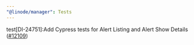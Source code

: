 ```yaml
---
"@linode/manager": Tests
---
```


test[DI-24751]:Add Cypress tests for Alert Listing and Alert Show Details ([#12109](https://github.com/linode/manager/pull/12109))

